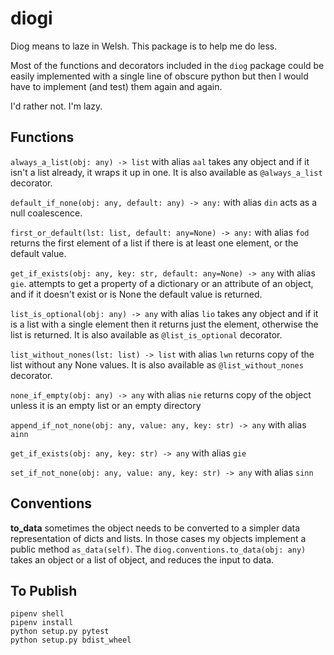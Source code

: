 # diogi

Diog means to laze in Welsh. This package is to help me do less.

Most of the functions and decorators included in the `diog` package
could be easily implemented with a single line of obscure python
but then I would have to implement (and test) them again and again. 

I'd rather not. I'm lazy. 

## Functions

`always_a_list(obj: any) -> list` with alias `aal` 
takes any object and if it isn't a list already, it wraps it up in one.
It is also available as `@always_a_list` decorator. 

`default_if_none(obj: any, default: any) -> any:` with alias `din`
acts as a null coalescence.

`first_or_default(lst: list, default: any=None) -> any:` with alias `fod` returns the first element of a list
if there is at least one element, or the default value.

`get_if_exists(obj: any, key: str, default: any=None) -> any` with alias `gie`. 
attempts to get a property of a dictionary or an attribute of an object, and if it doesn't exist or is None the default value is returned.

`list_is_optional(obj: any) -> any` with alias `lio`
takes any object and if it is a list with a single element
then it returns just the element, otherwise the list is returned. 
It is also available as `@list_is_optional` decorator. 

`list_without_nones(lst: list) -> list` with alias `lwn`
returns copy of the list without any None values.
It is also available as `@list_without_nones` decorator. 

`none_if_empty(obj: any) -> any` with alias `nie`
returns copy of the object unless it is an empty list or an empty directory

`append_if_not_none(obj: any, value: any, key: str) -> any` with alias `ainn`

`get_if_exists(obj: any, key: str) -> any` with alias `gie`

`set_if_not_none(obj: any, value: any, key: str) -> any` with alias `sinn`

## Conventions

**to_data** sometimes the object needs to be converted to a simpler data
representation of dicts and lists. In those cases my objects implement 
a public method `as_data(self)`. The `diog.conventions.to_data(obj: any)` 
takes an object or a list of object, and reduces the input to data. 

## To Publish

```
pipenv shell
pipenv install
python setup.py pytest
python setup.py bdist_wheel
```